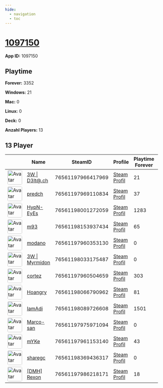 ```yaml
---
hide:
  - navigation
  - toc
---
```

# <a href="https://steamdb.info/app/1097150">1097150</a>

**App ID:** 1097150

## Playtime

**Forever:** 3352

**Windows:** 21

**Mac:** 0

**Linux:** 0

**Deck:** 0

**Anzahl Players:** 13
## 13 Player

<table id="charts-table" class="display" style="width:100%">
            <thead>
                <tr>
                    <th></th>
                    <th>Name</th>
                    <th>SteamID</th>
                    <th>Profile</th>
                    <th>Playtime Forever</th>
                    <th>Windows</th>
                    <th>Mac</th>
                    <th>Linux</th>
                    <th>Deck</th>
                    <th>Last Played</th>
                    <th>Playtime 2 Weeks</th>
                </tr>
            </thead>
            <tbody>
        <tr>
<td><a href="https://steamcommunity.com/id/3wd3lta/" target="_blank"><img src="https://avatars.steamstatic.com/363ea361fc7ff2a14a2a780a5e15e66cee03e434_full.jpg" alt="Avatar" style="width:48px;height:48px;border-radius:4px;"></a></td><td><a href="/player/76561197966417969">3W | D3lt@.ch</a></td><td>76561197966417969</td><td><a href="https://steamcommunity.com/id/3wd3lta/" target="_blank">Steam Profil</a></td><td>21</td><td>21</td><td>0</td><td>0</td><td>0</td><td>1598716427</td><td></td></tr>
<tr>
<td><a href="https://steamcommunity.com/profiles/76561197969110834/" target="_blank"><img src="https://avatars.steamstatic.com/8dfe278c7493b6984540e57ecd57b791df13841e_full.jpg" alt="Avatar" style="width:48px;height:48px;border-radius:4px;"></a></td><td><a href="/player/76561197969110834">predch</a></td><td>76561197969110834</td><td><a href="https://steamcommunity.com/profiles/76561197969110834/" target="_blank">Steam Profil</a></td><td>37</td><td>0</td><td>0</td><td>0</td><td>0</td><td>0</td><td></td></tr>
<tr>
<td><a href="https://steamcommunity.com/id/HypN-EyEs/" target="_blank"><img src="https://avatars.steamstatic.com/18cf9e93edbe79213f24fd277a0c8fc05e9ec68f_full.jpg" alt="Avatar" style="width:48px;height:48px;border-radius:4px;"></a></td><td><a href="/player/76561198001272059">HypN-EyEs</a></td><td>76561198001272059</td><td><a href="https://steamcommunity.com/id/HypN-EyEs/" target="_blank">Steam Profil</a></td><td>1283</td><td>0</td><td>0</td><td>0</td><td>0</td><td>0</td><td></td></tr>
<tr>
<td><a href="https://steamcommunity.com/profiles/76561198153937434/" target="_blank"><img src="https://avatars.steamstatic.com/1c0b5c37a442a2d39f32902ec42f2e26ba6a142e_full.jpg" alt="Avatar" style="width:48px;height:48px;border-radius:4px;"></a></td><td><a href="/player/76561198153937434">m93</a></td><td>76561198153937434</td><td><a href="https://steamcommunity.com/profiles/76561198153937434/" target="_blank">Steam Profil</a></td><td>65</td><td>0</td><td>0</td><td>0</td><td>0</td><td>0</td><td></td></tr>
<tr>
<td><a href="https://steamcommunity.com/profiles/76561197960353130/" target="_blank"><img src="https://avatars.steamstatic.com/1080d0b6680c13d8ad37086de683791b549bbff7_full.jpg" alt="Avatar" style="width:48px;height:48px;border-radius:4px;"></a></td><td><a href="/player/76561197960353130">modano</a></td><td>76561197960353130</td><td><a href="https://steamcommunity.com/profiles/76561197960353130/" target="_blank">Steam Profil</a></td><td>0</td><td>0</td><td>0</td><td>0</td><td>0</td><td>0</td><td></td></tr>
<tr>
<td><a href="https://steamcommunity.com/profiles/76561198033175487/" target="_blank"><img src="https://avatars.steamstatic.com/b1a566f4c88a09457b86b1249801cf508bca625b_full.jpg" alt="Avatar" style="width:48px;height:48px;border-radius:4px;"></a></td><td><a href="/player/76561198033175487">3W | Myrmidon</a></td><td>76561198033175487</td><td><a href="https://steamcommunity.com/profiles/76561198033175487/" target="_blank">Steam Profil</a></td><td>0</td><td>0</td><td>0</td><td>0</td><td>0</td><td>0</td><td></td></tr>
<tr>
<td><a href="https://steamcommunity.com/profiles/76561197960504659/" target="_blank"><img src="https://avatars.steamstatic.com/99ee2e7af5120add107ab024259b1174c3374c95_full.jpg" alt="Avatar" style="width:48px;height:48px;border-radius:4px;"></a></td><td><a href="/player/76561197960504659">cortez</a></td><td>76561197960504659</td><td><a href="https://steamcommunity.com/profiles/76561197960504659/" target="_blank">Steam Profil</a></td><td>303</td><td>0</td><td>0</td><td>0</td><td>0</td><td>0</td><td></td></tr>
<tr>
<td><a href="https://steamcommunity.com/id/hoangry/" target="_blank"><img src="https://avatars.steamstatic.com/cc0672ed81e67ae2ccc5e1fe6d39aacdd1c94499_full.jpg" alt="Avatar" style="width:48px;height:48px;border-radius:4px;"></a></td><td><a href="/player/76561198066790962">Hoangry</a></td><td>76561198066790962</td><td><a href="https://steamcommunity.com/id/hoangry/" target="_blank">Steam Profil</a></td><td>81</td><td>0</td><td>0</td><td>0</td><td>0</td><td>0</td><td></td></tr>
<tr>
<td><a href="https://steamcommunity.com/profiles/76561198089726608/" target="_blank"><img src="https://avatars.steamstatic.com/fef49e7fa7e1997310d705b2a6158ff8dc1cdfeb_full.jpg" alt="Avatar" style="width:48px;height:48px;border-radius:4px;"></a></td><td><a href="/player/76561198089726608">IamAdi</a></td><td>76561198089726608</td><td><a href="https://steamcommunity.com/profiles/76561198089726608/" target="_blank">Steam Profil</a></td><td>1501</td><td>0</td><td>0</td><td>0</td><td>0</td><td>0</td><td></td></tr>
<tr>
<td><a href="https://steamcommunity.com/profiles/76561197975971094/" target="_blank"><img src="https://avatars.steamstatic.com/1549337b38219866faf5f61197e2302e5618ec0e_full.jpg" alt="Avatar" style="width:48px;height:48px;border-radius:4px;"></a></td><td><a href="/player/76561197975971094">Marco-san</a></td><td>76561197975971094</td><td><a href="https://steamcommunity.com/profiles/76561197975971094/" target="_blank">Steam Profil</a></td><td>0</td><td>0</td><td>0</td><td>0</td><td>0</td><td>0</td><td></td></tr>
<tr>
<td><a href="https://steamcommunity.com/profiles/76561197961153140/" target="_blank"><img src="https://avatars.steamstatic.com/d5ef05cf3cb3602d3fe15216cf663b753c3b5b25_full.jpg" alt="Avatar" style="width:48px;height:48px;border-radius:4px;"></a></td><td><a href="/player/76561197961153140">mYKe</a></td><td>76561197961153140</td><td><a href="https://steamcommunity.com/profiles/76561197961153140/" target="_blank">Steam Profil</a></td><td>43</td><td>0</td><td>0</td><td>0</td><td>0</td><td>0</td><td></td></tr>
<tr>
<td><a href="https://steamcommunity.com/id/sharegc/" target="_blank"><img src="https://avatars.steamstatic.com/4b6a981698f8bca38682c48e3b75a2e012c626ab_full.jpg" alt="Avatar" style="width:48px;height:48px;border-radius:4px;"></a></td><td><a href="/player/76561198369436317">sharegc</a></td><td>76561198369436317</td><td><a href="https://steamcommunity.com/id/sharegc/" target="_blank">Steam Profil</a></td><td>0</td><td>0</td><td>0</td><td>0</td><td>0</td><td>0</td><td></td></tr>
<tr>
<td><a href="https://steamcommunity.com/id/19nosferatu82/" target="_blank"><img src="https://avatars.steamstatic.com/14c94ace391b90e2c5c3e07e44f518f25a3d4376_full.jpg" alt="Avatar" style="width:48px;height:48px;border-radius:4px;"></a></td><td><a href="/player/76561197986218171">[DMH] Rexon</a></td><td>76561197986218171</td><td><a href="https://steamcommunity.com/id/19nosferatu82/" target="_blank">Steam Profil</a></td><td>18</td><td>0</td><td>0</td><td>0</td><td>0</td><td>0</td><td></td></tr>
</tbody>
</table>
